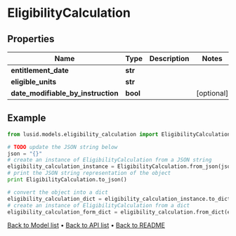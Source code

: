 # EligibilityCalculation


## Properties
Name | Type | Description | Notes
------------ | ------------- | ------------- | -------------
**entitlement_date** | **str** |  | 
**eligible_units** | **str** |  | 
**date_modifiable_by_instruction** | **bool** |  | [optional] 

## Example

```python
from lusid.models.eligibility_calculation import EligibilityCalculation

# TODO update the JSON string below
json = "{}"
# create an instance of EligibilityCalculation from a JSON string
eligibility_calculation_instance = EligibilityCalculation.from_json(json)
# print the JSON string representation of the object
print EligibilityCalculation.to_json()

# convert the object into a dict
eligibility_calculation_dict = eligibility_calculation_instance.to_dict()
# create an instance of EligibilityCalculation from a dict
eligibility_calculation_form_dict = eligibility_calculation.from_dict(eligibility_calculation_dict)
```
[Back to Model list](../README.md#documentation-for-models) &#8226; [Back to API list](../README.md#documentation-for-api-endpoints) &#8226; [Back to README](../README.md)


